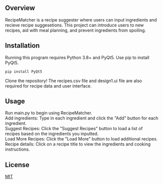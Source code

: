## Overview
RecipeMatcher is a recipe suggester where users can input ingredients and recieve recipe suggesetions. This project can introduce users to new recipes, aid with meal planning, and prevent ingredients from spoiling.

## Installation
Running this program requires Python 3.8+ and PyQt5. Use pip to install PyQt5.

`pip install PyQt5`

Clone the repository! The recipes.csv file and design1.ui file are also required for recipe data and user interface.

## Usage
Run main.py to begin using RecipeMatcher.  
Add ingredients: Type in each ingredient and click the "Add" button for each ingredient.  
Suggest Recipes: Click the "Suggest Recipes" button to load a list of recipes based on the ingredients you inputted.  
Load More Recipes: Click the "Load More" button to load additional recipes.  
Recipe details: Click on a recipe title to view the ingredients and cooking instructions.  

## License
[MIT](https://choosealicense.com/licenses/mit/)
